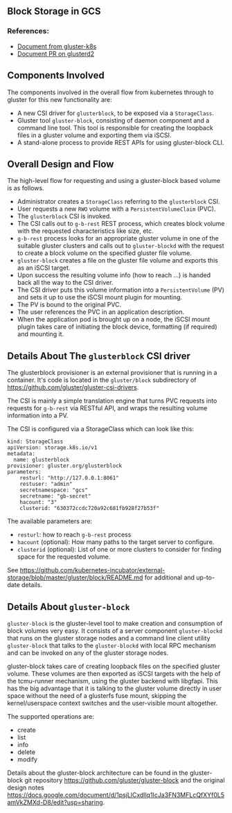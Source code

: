 ## Block Storage in GCS

### References:

* [Document from gluster-k8s](https://github.com/gluster/gluster-kubernetes/blob/master/docs/design/gluster-block-provisioning.md)
* [Document PR on glusterd2](https://github.com/gluster/glusterd2/blob/4780a01fa48127b5100e46974f9f32d1217a8682/doc/design/block-volumes-integration.md)

## Components Involved

The components involved in the overall flow from kubernetes through
to gluster for this new functionality are:

* A new CSI driver for `glusterblock`, to be exposed via a `StorageClass`.
* Gluster tool `gluster-block`, consisting of daemon component and a
  command line tool. This tool is responsible for creating the
  loopback files in a gluster volume and exporting them via iSCSI.
* A stand-alone process to provide REST APIs for using gluster-block CLI.


## Overall Design and Flow

The high-level flow for requesting and using a gluster-block based volume
is as follows.

* Administrator creates a `StorageClass` referring to the `glusterblock` CSI.
* User requests a new `RWO` volume with a `PersistentVolumeClaim` (PVC).
* The `glusterblock` CSI is invoked.
* The CSI calls out to `g-b-rest` REST process, which creates block volume
  with the requested characteristics like size, etc.
* `g-b-rest` process looks for an appropriate gluster volume in one of the
  suitable gluster clusters and calls out to `gluster-blockd` with the request to
  create a block volume on the specified gluster file volume.
* `gluster-block` creates a file on the gluster file volume and exports this
  as an iSCSI target.
* Upon success the resulting volume info (how to reach ...) is handed back
  all the way to the CSI driver.
* The CSI driver puts this volume information into a `PersistentVolume`
  (PV) and sets it up to use the iSCSI mount plugin for mounting.
* The PV is bound to the original PVC.
* The user references the PVC in an application description.
* When the application pod is brought up on a node, the iSCSI mount plugin
  takes care of initiating the block device, formatting (if required) and
  mounting it.


## Details About The `glusterblock` CSI driver

The glusterblock provisioner is an external provisioner that is running in a
container. It's code is located in the `gluster/block` subdirectory of
<https://github.com/gluster/gluster-csi-drivers>.

The CSI is mainly a simple translation engine that turns PVC requests
into requests for `g-b-rest` via RESTful API, and wraps the resulting
volume information into a PV.

The CSI is configured via a StorageClass which can look like this:

```
kind: StorageClass
apiVersion: storage.k8s.io/v1
metadata:
  name: glusterblock
provisioner: gluster.org/glusterblock
parameters:
    resturl: "http://127.0.0.1:8061"
    restuser: "admin"
    secretnamespace: "gcs"
    secretname: "gb-secret"
    hacount: "3"
    clusterid: "630372ccdc720a92c681fb928f27b53f"
```

The available parameters are:

* `resturl`: how to reach `g-b-rest` process
* `hacount` (optional): How many paths to the target server to configure.
* `clusterid` (optional): List of one or more clusters to consider for
  finding space for the requested volume.

See  <https://github.com/kubernetes-incubator/external-storage/blob/master/gluster/block/README.md> for
additional and up-to-date details.


## Details About ```gluster-block```

```gluster-block``` is the gluster-level tool to make creation
and consumption of block volumes very easy. It consists of
a server component ```gluster-blockd``` that runs on the gluster
storage nodes and a command line client utility ```gluster-block```
that talks to the ```gluster-blockd``` with local RPC mechanism
and can be invoked on any of the gluster storage nodes.

gluster-block takes care of creating loopback files on the
specified gluster volume. These volumes are then exported
as iSCSI targets with the help of the tcmu-runner mechanism,
using the gluster backend with libgfapi. This has the big
advantage that it is talking to the gluster volume directly
in user space without the need of a glusterfs fuse mount,
skipping the kernel/userspace context switches and the
user-visible mount altogether.

The supported operations are:

* create
* list
* info
* delete
* modify

Details about the gluster-block architecture can be found
in the gluster-block git repository <https://github.com/gluster/gluster-block>
and the original design notes
<https://docs.google.com/document/d/1psjLlCxdllq1IcJa3FN3MFLcQfXYf0L5amVkZMXd-D8/edit?usp=sharing>.


